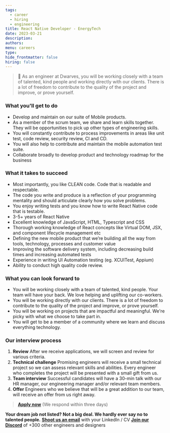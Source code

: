 ```yaml
---
tags:
  - career
  - hiring
  - engineering
title: React Native Developer - EnergyTech
date: 2023-03-21
description:
authors:
menu: careers
type:
hide_frontmatter: false
hiring: false
---
```

> 🤝 As an engineer at Dwarves, you will be working closely with a team of talented, kind people and working directly with our clients. There is a lot of freedom to contribute to the quality of the project and improve, or prove yourself.

### What you'll get to do
- Develop and maintain on our suite of Mobile products.
- As a member of the scrum team, we share and learn skills together. They will be opportunities to pick up other types of engineering skills.
- You will constantly contribute to process improvements in areas like unit test, code review, security review, CI and CD.
- You will also help to contribute and maintain the mobile automation test suite.
- Collaborate broadly to develop product and technology roadmap for the business

### What it takes to succeed
- Most importantly, you like CLEAN code. Code that is readable and respectable.
- The code you write and produce is a reflection of your programming mentality and should articulate clearly how you solve problems.
- You enjoy writing tests and you know how to write React Native code that is testable.
- 3-5+ years of React Native
- Excellent knowledge of JavaScript, HTML, Typescript and CSS
- Thorough working knowledge of React concepts like Virtual DOM, JSX, and component lifecycle management etc
- Defining the new mobile product that we’re building all the way from tools, technology, processes and customer value
- Improving the software delivery system, including decreasing build times and increasing automated tests
- Experience in writing UI Automation testing (eg. XCUITest, Appium)
- Ability to conduct high quality code review.

### What you can look forward to
- You will be working closely with a team of talented, kind people. Your team will have your back. We love helping and uplifting our co-workers.
- You will be working directly with our clients. There is a lot of freedom to contribute to the quality of the project and improve, or prove yourself.
- You will be working on projects that are impactful and meaningful. We're picky with what we choose to take part in.
- You will get to be a member of a community where we learn and discuss everything technology.

### Our interview process
1. **Review**
After we receive applications, we will screen and review for various criteria.
2. **Technical challenge**
Promising engineers will receive a small technical project so we can assess relevant skills and abilities. Every engineer who completes the project will be presented with a small gift from us.
3. **Team interview**
Successful candidates will have a 30-min talk with our HR manager, our engineering manager and/or relevant team members.
4. **Offer**
Engineers who we believe that will be a great addition to our team, will receive an offer from us right away.

> **[Apply now](mailto:spawn@d.foundation)** (We respond within three days)

**Your dream job not listed? Not a big deal. We hardly ever say no to talented people.**
[**Shoot us an email**](mailto:spawn@dwarvesv.com) with your LinkedIn / CV
[**Join our Discord**](https://discord.gg/dwarvesv) of +300 other engineers and designers